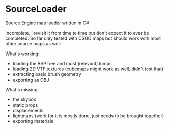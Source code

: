 # SourceLoader
Source Engine map loader written in C#

Incomplete, I revisit it from time to time but don't expect it to ever be completed.
So far only tested with CSGO maps but should work with most other source maps as well.

What's working:
* loading the BSP tree and most (relevant) lumps
* loading 2D VTF textures (cubemaps might work as well, didn't test that)
* extracting basic brush geometry
* exporting as OBJ

What's missing:
* the skybox
* static props
* displacements
* lightmaps (work for it is mostly done, just needs to be brought together)
* exporting materials

